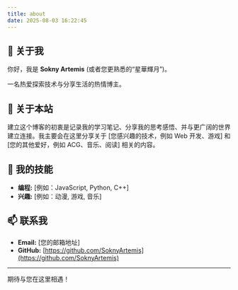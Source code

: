 ```yaml
---
title: about
date: 2025-08-03 16:22:45
---
```


## 👋 关于我

你好，我是 **Sokny Artemis** (或者您更熟悉的“星華輝月”)。

一名热爱探索技术与分享生活的热情博主。

## 🚀 关于本站

建立这个博客的初衷是记录我的学习笔记、分享我的思考感悟、并与更广阔的世界建立连接。我主要会在这里分享关于 [您感兴趣的技术，例如 Web 开发、游戏] 和 [您的其他爱好，例如 ACG、音乐、阅读] 相关的内容。

## 🔧 我的技能

*   **编程:** [例如：JavaScript, Python, C++]
*   **兴趣:** [例如：动漫, 游戏, 音乐]

## 📫 联系我

*   **Email:** [您的邮箱地址]
*   **GitHub:** [https://github.com/SoknyArtemis](https://github.com/SoknyArtemis)

---

期待与您在这里相遇！
